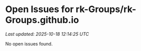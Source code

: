 # Open Issues for rk-Groups/rk-Groups.github.io

*Last updated: 2025-10-18 12:14:25 UTC*

No open issues found.
